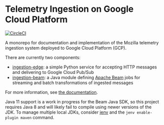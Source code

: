 # Telemetry Ingestion on Google Cloud Platform

[![CircleCI](https://circleci.com/gh/mozilla/gcp-ingestion.svg?style=svg&circle-token=d98a470269580907d5c6d74d0e67612834a21be7)](https://circleci.com/gh/mozilla/gcp-ingestion)

A monorepo for documentation and implementation of the Mozilla telemetry
ingestion system deployed to Google Cloud Platform (GCP).

There are currently two components:

- [ingestion-edge](ingestion-edge): a simple Python service for accepting HTTP
  messages and delivering to Google Cloud Pub/Sub
- [ingestion-beam](ingestion-beam): a Java module defining
  [Apache Beam](https://beam.apache.org/) jobs for streaming and batch
  transformations of ingested messages

For more information, see [the documentation](https://mozilla.github.io/gcp-ingestion).

Java 11 support is a work in progress for the Beam Java SDK, so this project requires
Java 8 and will likely fail to compile using newer versions of the JDK.
To manage multiple local JDKs, consider [jenv](https://www.jenv.be/) and the 
`jenv enable-plugin maven` command.